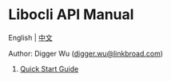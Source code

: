 # Libocli API Manual

English | [中文](README.zh_CN.md)
<br>

Author: Digger Wu (digger.wu@linkbroad.com)

1. [Quick Start Guide](Quick%20Start%20Guide.md)

